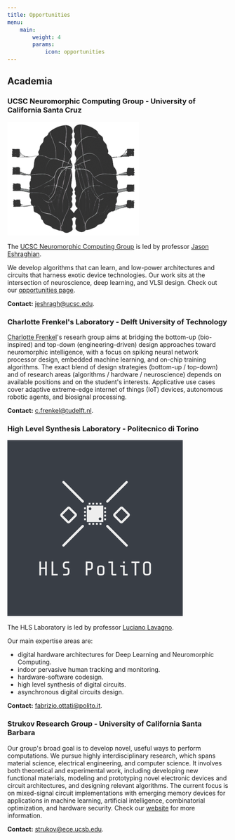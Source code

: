 ```yaml
---
title: Opportunities
menu:
    main: 
        weight: 4
        params:
            icon: opportunities
---
```


## Academia


### UCSC Neuromorphic Computing Group - University of California Santa Cruz

![UCSC](ucsc-logo.png)

The [UCSC Neuromorphic Computing Group](https://ncg.ucsc.edu/) is led by professor [Jason Eshraghian](https://jasoneshraghian.com). 

We develop algorithms that can learn, and low-power architectures and circuits that harness exotic device technologies. Our work sits at the intersection of neuroscience, deep learning, and VLSI design. Check out our [opportunities page](https://ncg.ucsc.edu/join-us/).

**Contact:** jeshragh@ucsc.edu.

### Charlotte Frenkel's Laboratory - Delft University of Technology 

[Charlotte Frenkel](https://chfrenkel.github.io)'s researh group aims at bridging the bottom-up (bio-inspired) and top-down (engineering-driven) design approaches toward neuromorphic intelligence, with a focus on spiking neural network processor design, embedded machine learning, and on-chip training algorithms. The exact blend of design strategies (bottom-up / top-down) and of research areas (algorithms / hardware / neuroscience) depends on available positions and on the student's interests. Applicative use cases cover adaptive extreme-edge internet of things (IoT) devices, autonomous robotic agents, and biosignal processing.

**Contact:** c.frenkel@tudelft.nl.

### High Level Synthesis Laboratory - Politecnico di Torino

![HLS Lab PoliTo](hlspolito-logo.png)

The HLS Laboratory is led by professor [Luciano Lavagno](https://scholar.google.com/citations?user=tRCNWC4AAAAJ&hl=en&oi=ao).

Our main expertise areas are:
- digital hardware architectures for Deep Learning and Neuromorphic Computing.
- indoor pervasive human tracking and monitoring.
- hardware-software codesign.
- high level synthesis of digital circuits.
- asynchronous digital circuits design.

**Contact:** fabrizio.ottati@polito.it.

### Strukov Research Group - University of California Santa Barbara

Our group's broad goal is to develop novel, useful ways to perform computations. We pursue highly interdisciplinary research, which spans material science, electrical engineering, and computer science. It involves both theoretical and experimental work, including developing new functional materials, modeling and prototyping novel electronic devices and circuit architectures, and designing relevant algorithms. The current focus is on mixed-signal circuit implementations with emerging memory devices for applications in machine learning, artificial intelligence, combinatorial optimization, and hardware security. Check our [website](https://sites.google.com/site/strukov/home) for more information.

**Contact:** strukov@ece.ucsb.edu.
